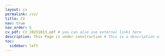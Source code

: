 ```yaml
---
layout: cv
permalink: /cv/
title: CV
nav: true
nav_order: 5
cv_pdf: CV_20251013.pdf # you can also use external links here
description: This Page is under construction # This is a description of the page. You can modify it in '_pages/cv.md'. You can also change or remove the top pdf download button.
toc:
  sidebar: left
---
```

